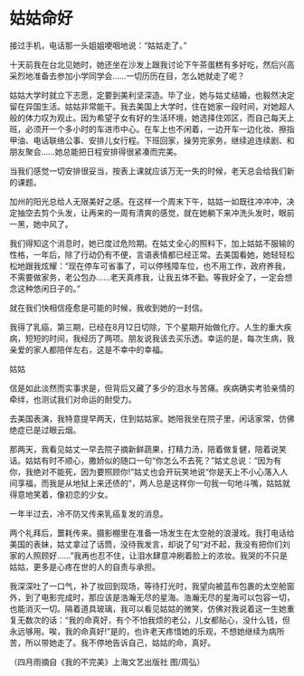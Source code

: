 # 姑姑命好

接过手机，电话那一头姐姐哽咽地说：“姑姑走了。” 

十天前我在台北见她时，她还坐在沙发上跟我讨论下午茶蛋糕有多好吃，然后兴高采烈地准备去参加小学同学会……一切历历在目，怎么她就走了呢？ 

姑姑大学时就立下志愿，定要到美利坚深造。毕了业，她与姑丈结婚，也毅然决定留在异国生活。姑姑非常能干。我去美国上大学时，住在她家一段时间，对她超人般的体力叹为观止。因为希望子女有好的生活环境，她选择住郊区，而自己每天上班，必须开一个多小时的车进市中心。在车上也不闲着，一边开车一边化妆、擦指甲油、电话联络公事、安排儿女行程。下班回家，操劳完家务，继续追连续剧、和朋友聚会……她总能把日程安排得很紧凑而完美。 

当我们感觉一切安排很妥当，按表上课就应该万无一失的时候，老天总会给我们新的课题。 

加州的阳光总给人无限美好之感。在这样一个周末下午，姑姑一如既往冲冲冲，决定抽空去剪个头发，让再来的一周有清爽的感觉，就在她躺下来冲洗头发时，眼前一黑，她中风了。 

我们得知这个消息时，她已度过危险期。在姑丈全心的照料下，加上姑姑不服输的性格，一年后，除了行动仍有不便，言语表情都已经正常。去美国看她，她轻轻松松地跟我炫耀：“现在停车可省事了，可以停残障车位，也不用工作，政府养我，不需要做家务，老公包办……老天真疼我，让我五体不勤。等我好全了，一定会想念这种悠闲日子的。” 

就在我们快相信痊愈是可能的时候，我收到她的一封信。 

我得了乳癌，第三期，已经在8月12日切除，下个星期开始做化疗。人生的重大疾病，短短的时间，我经历了两项。朋友说我该去买乐透。幸运的是，每次生病，我亲爱的家人都陪伴左右，这是不幸中的幸福。 

姑姑 

信是如此淡然而实事求是，但背后又藏了多少的泪水与苦痛。疾病确实考验亲情的牵绊，也测试我们对命运的耐受力。 

去美国表演，我特意提早两天，住到姑姑家。她陪我坐在院子里，闲话家常，仿佛绝症已是过眼云烟。 

那两天，我看见姑丈一早去院子摘新鲜蔬果，打精力汤，陪着做复健，陪着说笑话。姑姑有时不顺心，撒娇似的随口一句“你怎么不去死？”姑丈总说：“因为有你，我绝对不能死，因为要照顾你!”姑丈也会开玩笑地说“你是天上不小心落入人间享福，而我是从地狱上来还债的”，两人总是这样你一句我一句地斗嘴，姑姑就得意地笑着，像初恋的少女。 

一年半过去，冷不防又传来乳癌复发的消息。 

两个礼拜后，噩耗传来。摄影棚里在准备一场发生在太空舱的浪漫戏。我打电话给美国的表妹，姑丈拿过了话筒，没待我发言，却说了句“对不起，我没有把你们刘家的人照顾好……”我再也忍不住，让泪水肆意冲刷着脸上的浓妆。我哭的不只是姑姑，更多是心疼在世的人的自责与承担。 

我深深吐了一口气，补了妆回到现场，等待打光时，我望向被蓝布包裹的太空舱窗外，到了电影完成时，那应该是浩瀚无尽的星海。浩瀚无尽的星海可以包容一切，也能消灭一切。隔着道具玻璃，我可以看见姑姑的微笑，仿佛对我说着这一生她重复无数次的话：“我的命真好，有个不怕我烦的老公，儿女都贴心，没什么钱，但永远够用。唉，我的命真好!”是的，也许老天疼惜她的乐观，不想她继续为病所苦，所以带她走了。我不停地告诉自己，姑姑的命，真好。 

（四月雨摘自《我的不完美》上海文艺出版社 图/周弘）